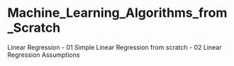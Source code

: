 # Machine_Learning_Algorithms_from_Scratch

Linear Regression
    - 01 Simple Linear Regression from scratch
    - 02 Linear Regression Assumptions
